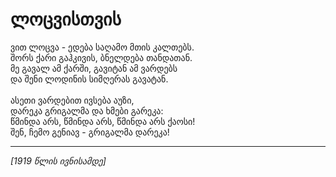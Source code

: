 # ლოცვისთვის

ვით ლოცვა - ედება საღამო მთის კალთებს.\
შორს ქარი გაჰკივის, ბნელდება თანდათან.\
მე გავალ ამ ქარში, გავიტან ამ ვარდებს\
და შენი ლოდინის სიმღერას გავატან.\
\
ასეთი ვარდებით ივსება აუზი,\
დარეკა გრიგალმა და ხმები გარეკა:\
წმინდა არს, წმინდა არს, წმინდა არს ქაოსი!\
შენ, ჩემო გენიავ - გრიგალმა დარეკა!

***

_\[1919 წლის ივნისამდე]_
